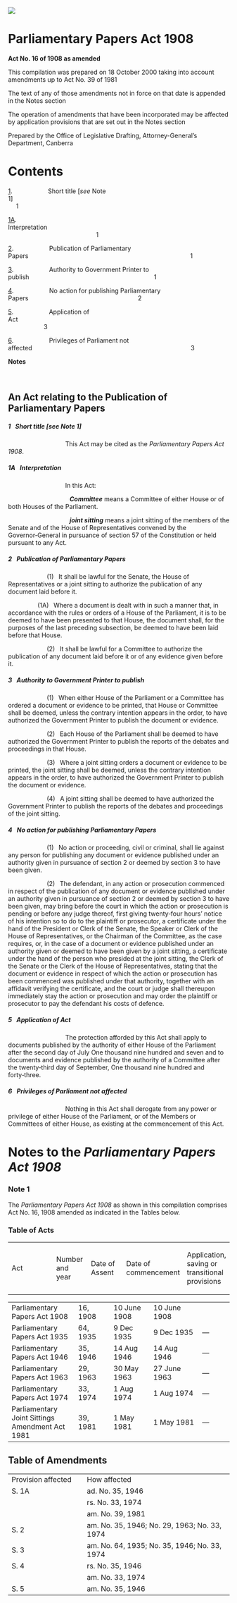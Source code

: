 ![](http://www.comlaw.gov.au/Details/C2004C00582/Html/289f0ce7-03c9-4e6b-b867-fbd814f395fa_files/image001.gif)

# Parliamentary Papers Act 1908

**Act No. 16 of 1908 as amended**

This compilation was prepared on 18 October 2000
 taking into account amendments up to Act No. 39 of 1981

The text of any of those amendments not in force 
 on that date is appended in the Notes section

The operation of amendments that have been incorporated may be 
 affected by application provisions that are set out in the Notes section

Prepared by the Office of Legislative Drafting,
 Attorney-General’s Department, Canberra

# Contents

[1](#1).            Short title [_see_ Note 1]                                                                         1

[1A](#1A).         Interpretation                                                                                        1

[2](#2).            Publication of Parliamentary Papers                                                     1

[3](#3).            Authority to Government Printer to publish                                         1

[4](#4).            No action for publishing Parliamentary Papers                                    2

[5](#5).            Application of Act                                                                                3

[6](#6).            Privileges of Parliament not affected                                                    3

**Notes** 

 

## An Act relating to the Publication of Parliamentary Papers

##### <a id="1"></a>1  Short title [_see_ Note 1]

                   This Act may be cited as the _Parliamentary Papers Act 1908_.

##### <a id="1A"></a>1A  Interpretation

                   In this Act:

                    <a name="committe"></a>**_Committee_** means a Committee of either House or of both Houses of the Parliament.

                    <a name="joint-sit"></a>**_joint sitting_** means a joint sitting of the members of the Senate and of the House of Representatives convened by the Governor‑General in pursuance of section 57 of the Constitution or held pursuant to any Act.

##### <a id="2"></a>2  Publication of Parliamentary Papers

             (1)  It shall be lawful for the Senate, the House of Representatives or a joint sitting to authorize the publication of any document laid before it.

          (1A)  Where a document is dealt with in such a manner that, in accordance with the rules or orders of a House of the Parliament, it is to be deemed to have been presented to that House, the document shall, for the purposes of the last preceding subsection, be deemed to have been laid before that House.

             (2)  It shall be lawful for a Committee to authorize the publication of any document laid before it or of any evidence given before it.

##### <a id="3"></a>3  Authority to Government Printer to publish

             (1)  When either House of the Parliament or a Committee has ordered a document or evidence to be printed, that House or Committee shall be deemed, unless the contrary intention appears in the order, to have authorized the Government Printer to publish the document or evidence.

             (2)  Each House of the Parliament shall be deemed to have authorized the Government Printer to publish the reports of the debates and proceedings in that House.

             (3)  Where a joint sitting orders a document or evidence to be printed, the joint sitting shall be deemed, unless the contrary intention appears in the order, to have authorized the Government Printer to publish the document or evidence.

             (4)  A joint sitting shall be deemed to have authorized the Government Printer to publish the reports of the debates and proceedings of the joint sitting.

##### <a id="4"></a>4  No action for publishing Parliamentary Papers

             (1)  No action or proceeding, civil or criminal, shall lie against any person for publishing any document or evidence published under an authority given in pursuance of section 2 or deemed by section 3 to have been given.

             (2)  The defendant, in any action or prosecution commenced in respect of the publication of any document or evidence published under an authority given in pursuance of section 2 or deemed by section 3 to have been given, may bring before the court in which the action or prosecution is pending or before any judge thereof, first giving twenty‑four hours’ notice of his intention so to do to the plaintiff or prosecutor, a certificate under the hand of the President or Clerk of the Senate, the Speaker or Clerk of the House of Representatives, or the Chairman of the Committee, as the case requires, or, in the case of a document or evidence published under an authority given or deemed to have been given by a joint sitting, a certificate under the hand of the person who presided at the joint sitting, the Clerk of the Senate or the Clerk of the House of Representatives, stating that the document or evidence in respect of which the action or prosecution has been commenced was published under that authority, together with an affidavit verifying the certificate, and the court or judge shall thereupon immediately stay the action or prosecution and may order the plaintiff or prosecutor to pay the defendant his costs of defence.

##### <a id="5"></a>5  Application of Act

                   The protection afforded by this Act shall apply to documents published by the authority of either House of the Parliament after the second day of July One thousand nine hundred and seven and to documents and evidence published by the authority of a Committee after the twenty‑third day of September, One thousand nine hundred and forty‑three.

##### <a id="6"></a>6  Privileges of Parliament not affected

                   Nothing in this Act shall derogate from any power or privilege of either House of the Parliament, or of the Members or Committees of either House, as existing at the commencement of this Act. 

# Notes to the _Parliamentary Papers Act 1908_

### Note 1

The _Parliamentary Papers Act 1908_ as shown in this compilation comprises Act No. 16, 1908 amended as indicated in the Tables below.

### Table of Acts

* * *

<table>
<colgroup>
  <col width="30%">
  <col width="16%">
  <col width="18%">
  <col width="22%">
  <col width="14%">
</colgroup>

<thead>
  <tr>
    <td>
      <div>Act</div>
    </td>
    <td>
      <div>Number 
and year</div>
    </td>
    <td>
      <div>Date 
of Assent</div>
    </td>
    <td>
      <div>Date of commencement</div>
    </td>
    <td>
      <div>Application, saving or transitional provisions</div>
    </td>
  </tr>
</thead></table>

* * *

<table>
<colgroup>
  <col width="30%">
  <col width="16%">
  <col width="18%">
  <col width="22%">
  <col width="14%">
</colgroup>

<tr>
  <td>
    <div>Parliamentary Papers Act 1908</div>
  </td>
  <td>
    <div>16, 1908</div>
  </td>
  <td>
    <div>10 June 1908</div>
  </td>
  <td>
    <div>10 June 1908</div>
  </td>
  <td>
    <div></div>
  </td>
</tr>
<tr>
  <td>
    <div>Parliamentary Papers Act 1935</div>
  </td>
  <td>
    <div>64, 1935</div>
  </td>
  <td>
    <div>9 Dec 1935</div>
  </td>
  <td>
    <div>9 Dec 1935</div>
  </td>
  <td>
    <div>—</div>
  </td>
</tr>
<tr>
  <td>
    <div>Parliamentary Papers Act 1946</div>
  </td>
  <td>
    <div>35, 1946</div>
  </td>
  <td>
    <div>14 Aug 1946</div>
  </td>
  <td>
    <div>14 Aug 1946</div>
  </td>
  <td>
    <div>—</div>
  </td>
</tr>
<tr>
  <td>
    <div>Parliamentary Papers Act 1963</div>
  </td>
  <td>
    <div>29, 1963</div>
  </td>
  <td>
    <div>30 May 1963</div>
  </td>
  <td>
    <div>27 June 1963</div>
  </td>
  <td>
    <div>—</div>
  </td>
</tr>
<tr>
  <td>
    <div>Parliamentary Papers Act 1974</div>
  </td>
  <td>
    <div>33, 1974</div>
  </td>
  <td>
    <div>1 Aug 1974</div>
  </td>
  <td>
    <div>1 Aug 1974</div>
  </td>
  <td>
    <div>—</div>
  </td>
</tr>
<tr>
  <td>
    <div>Parliamentary Joint Sittings Amendment Act 1981</div>
  </td>
  <td>
    <div>39, 1981</div>
  </td>
  <td>
    <div>1 May 1981</div>
  </td>
  <td>
    <div>1 May 1981</div>
  </td>
  <td>
    <div>—</div>
  </td>
</tr></table>

## Table of Amendments

<table>
<colgroup>
  <col width="34%">
  <col width="66%">
</colgroup>

<tr>
  <td>
    <div>Provision affected</div>
  </td>
  <td>
    <div>How affected</div>
  </td>
</tr>
<tr>
  <td>
    <div>S. 1A</div>
  </td>
  <td>
    <div>ad. No. 35, 1946</div>
  </td>
</tr>
<tr>
  <td>
    <div></div>
  </td>
  <td>
    <div>rs. No. 33, 1974</div>
  </td>
</tr>
<tr>
  <td>
    <div></div>
  </td>
  <td>
    <div>am. No. 39, 1981</div>
  </td>
</tr>
<tr>
  <td>
    <div>S. 2</div>
  </td>
  <td>
    <div>am. No. 35, 1946; No. 29, 1963; No. 33, 1974</div>
  </td>
</tr>
<tr>
  <td>
    <div>S. 3</div>
  </td>
  <td>
    <div>am. No. 64, 1935; No. 35, 1946; No. 33, 1974</div>
  </td>
</tr>
<tr>
  <td>
    <div>S. 4</div>
  </td>
  <td>
    <div>rs. No. 35, 1946</div>
  </td>
</tr>
<tr>
  <td>
    <div></div>
  </td>
  <td>
    <div>am. No. 33, 1974</div>
  </td>
</tr>
<tr>
  <td>
    <div>S. 5</div>
  </td>
  <td>
    <div>am. No. 35, 1946</div>
  </td>
</tr></table>

 

 
